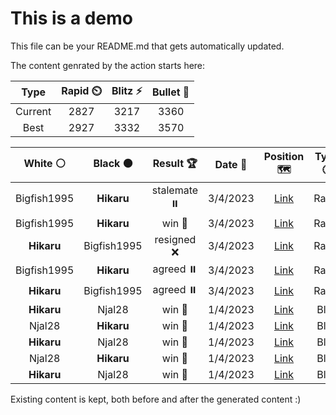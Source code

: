 # This is a demo

This file can be your README.md that gets automatically updated.

The content genrated by the action starts here:

<!--START_SECTION:chessStats-->
<!-- Automatically generated with https://github.com/Balastrong/chess-stats-action -->

| Type | Rapid ⏲️ | Blitz ⚡ | Bullet 🔫 |
|:---:|:---:|:---:|:---:|
| Current | 2827 | 3217 | 3360 |
| Best | 2927 | 3332 | 3570 |

| White ⚪ | Black ⚫ | Result 🏆 | Date 📅 | Position 🗺️ | Type 🕕 |
|:---:|:---:|:---:|:---:|:---:|:---:|
| Bigfish1995 | **Hikaru** | stalemate ⏸️ | 3/4/2023 | <a href="http://www.ee.unb.ca/cgi-bin/tervo/fen.pl?select=1kB5/1P2K3/1P2P3/8/8/8/8/8 b - -">Link</a> | Rapid |
| Bigfish1995 | **Hikaru** | win 🥇 | 3/4/2023 | <a href="http://www.ee.unb.ca/cgi-bin/tervo/fen.pl?select=3k4/5ppp/p1r5/P3p3/R3Pn2/2p4n/1P3P1P/3B1N1K w - -">Link</a> | Rapid |
| **Hikaru** | Bigfish1995 | resigned ❌ | 3/4/2023 | <a href="http://www.ee.unb.ca/cgi-bin/tervo/fen.pl?select=8/1p6/6P1/5n2/p7/2Pk4/P7/5K2 w - -">Link</a> | Rapid |
| Bigfish1995 | **Hikaru** | agreed ⏸️ | 3/4/2023 | <a href="http://www.ee.unb.ca/cgi-bin/tervo/fen.pl?select=4K3/5Bk1/5p1p/5P2/6Pb/7P/8/8 w - -">Link</a> | Rapid |
| **Hikaru** | Bigfish1995 | agreed ⏸️ | 3/4/2023 | <a href="http://www.ee.unb.ca/cgi-bin/tervo/fen.pl?select=4r3/6kp/6p1/8/3b4/3R2P1/6KP/3N4 b - -">Link</a> | Rapid |
| **Hikaru** | Njal28 | win 🥇 | 1/4/2023 | <a href="http://www.ee.unb.ca/cgi-bin/tervo/fen.pl?select=k7/3Q4/8/8/5K2/8/8/8 w - -">Link</a> | Blitz |
| Njal28 | **Hikaru** | win 🥇 | 1/4/2023 | <a href="http://www.ee.unb.ca/cgi-bin/tervo/fen.pl?select=8/1pP3k1/8/3Pp3/4np2/8/5Kp1/8 w - -">Link</a> | Blitz |
| **Hikaru** | Njal28 | win 🥇 | 1/4/2023 | <a href="http://www.ee.unb.ca/cgi-bin/tervo/fen.pl?select=8/5pk1/2p5/p1Pp4/3Pp1p1/1K2R1P1/8/8 b - -">Link</a> | Blitz |
| Njal28 | **Hikaru** | win 🥇 | 1/4/2023 | <a href="http://www.ee.unb.ca/cgi-bin/tervo/fen.pl?select=8/3Rbk2/6p1/3pPp2/5r2/5P2/8/3K4 w - -">Link</a> | Blitz |
| **Hikaru** | Njal28 | win 🥇 | 1/4/2023 | <a href="http://www.ee.unb.ca/cgi-bin/tervo/fen.pl?select=1n1k4/1B3p2/2P1p2p/4P2P/1p4P1/1P6/6K1/8 b - -">Link</a> | Blitz |

<!--END_SECTION:chessStats-->

Existing content is kept, both before and after the generated content :)

